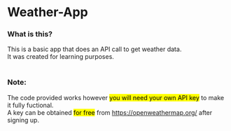# Weather-App <br>
### What is this? <br>
This is a basic app that does an API call to get weather data. <br>
It was created for learning purposes. <br>
<br>
### Note: <br>
The code provided works however <mark>you will need your own API key</mark> to make it fully fuctional. <br>
A key can be obtained <mark>for free</mark> from https://openweathermap.org/ after signing up. 
